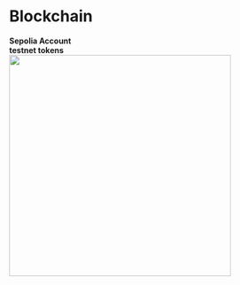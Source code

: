 # Blockchain

<b> Sepolia Account </b> <br>
<b> testnet tokens <b> <br>
<img src = "https://github.com/user-attachments/assets/a5e7fe6c-c673-481d-98d1-73a37541570d" length =  "450" width = "400" > <br>

